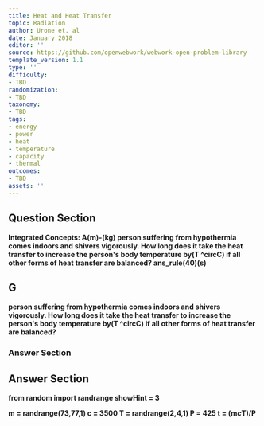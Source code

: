 ```yaml
---
title: Heat and Heat Transfer
topic: Radiation
author: Urone et. al
date: January 2018
editor: ''
source: https://github.com/openwebwork/webwork-open-problem-library
template_version: 1.1
type: ''
difficulty:
- TBD
randomization:
- TBD
taxonomy:
- TBD
tags:
- energy
- power
- heat
- temperature
- capacity
- thermal
outcomes:
- TBD
assets: ''
---
```


## Question Section 

<b>
Integrated Concepts: A(m)-(kg) person suffering from hypothermia comes indoors and shivers vigorously. How long does it take the heat transfer to increase the person's body temperature by(T ^circC) if all other forms of heat transfer are balanced?
ans_rule(40)(s)

## G
person suffering from hypothermia comes indoors and shivers vigorously. How long does it take the heat transfer to increase the person's body temperature by(T ^circC) if all other forms of heat transfer are balanced?
### Answer Section


## Answer Section

from random import randrange
showHint = 3

m = randrange(73,77,1)
c = 3500
T = randrange(2,4,1)
P = 425
t = (m*c*T)/P
